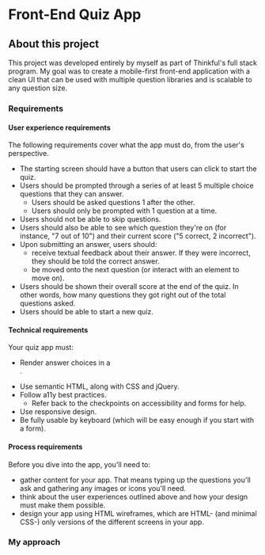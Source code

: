 # Front-End Quiz App

## About this project

This project was developed entirely by myself as part of Thinkful's full stack program. My goal was to create a mobile-first front-end application with a clean UI that can be used with multiple question libraries and is scalable to any question size.

### Requirements

#### User experience requirements
The following requirements cover what the app must do, from the user's perspective.

- The starting screen should have a button that users can click to start the quiz.
- Users should be prompted through a series of at least 5 multiple choice questions that they can answer.
    - Users should be asked questions 1 after the other.
    - Users should only be prompted with 1 question at a time.
- Users should not be able to skip questions.
- Users should also be able to see which question they're on (for instance, "7 out of 10") and their current score ("5 correct, 2 incorrect").
- Upon submitting an answer, users should:
    - receive textual feedback about their answer. If they were incorrect, they should be told the correct answer.
    - be moved onto the next question (or interact with an element to move on).
- Users should be shown their overall score at the end of the quiz. In other words, how many questions they got right out of the total questions asked.
- Users should be able to start a new quiz.

#### Technical requirements
Your quiz app must:

- Render answer choices in a <form>.
- Use semantic HTML, along with CSS and jQuery.
- Follow a11y best practices.
    - Refer back to the checkpoints on accessibility and forms for help.
- Use responsive design.
- Be fully usable by keyboard (which will be easy enough if you start with a form).

#### Process requirements
Before you dive into the app, you'll need to:

- gather content for your app. That means typing up the questions you'll ask and gathering any images or icons you'll need.
- think about the user experiences outlined above and how your design must make them possible.
- design your app using HTML wireframes, which are HTML- (and minimal CSS-) only versions of the different screens in your app.

### My approach

